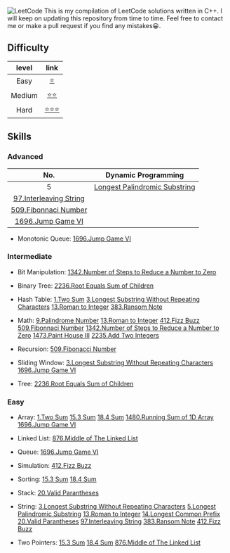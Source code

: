 ![LeetCode](https://cdn-images-1.medium.com/fit/t/1600/480/1*M91sQU9KEV1qqjExEliLUQ.jpeg "Leetcode")
This is my compilation of LeetCode solutions written in C++.
I will keep on updating this repository from time to time.
Feel free to contact me or make a pull request if you find any mistakes😀.

## Difficulty
|level | link|
|:---:|:----:|
|Easy|[⭐️][easy_link]| 
|Medium|[⭐️⭐️][medium_link]|
|Hard|[⭐️⭐️⭐️][hard_link]|


[easy_link]:https://github.com/Ryanshyu/LeetCode/blob/main/1.Easy
[medium_link]:https://github.com/Ryanshyu/LeetCode/blob/main/2.Medium
[hard_link]:https://github.com/Ryanshyu/LeetCode/blob/main/3.Hard

## Skills

### Advanced

|No.|Dynamic Programming|
|:---:|:---:|
|5|[Longest Palindromic Substring][5]|
|[97.Interleaving String][97]|
|[509.Fibonnaci Number][509]|
|[1696.Jump Game VI][1696]|

* Monotonic Queue:
[1696.Jump Game VI][1696]

### Intermediate

* Bit Manipulation:
[1342.Number of Steps to Reduce a Number to Zero][1342]

* Binary Tree:
[2236.Root Equals Sum of Children][2236]

* Hash Table:
[1.Two Sum][1] [3.Longest Substring Without Repeating Characters][3] [13.Roman to Integer][13] [383.Ransom Note][383]

* Math:
[9.Palindrome Number][9] [13.Roman to Integer][13] [412.Fizz Buzz][412] [509.Fibonnaci Number][509] [1342.Number of Steps to Reduce a Number to Zero][1342] [1473.Paint House III][1473] [2235.Add Two Integers][2235]

* Recursion:
[509.Fibonacci Number][509]

* Sliding Window:
[3.Longest Substring Without Repeating Characters][3] [1696.Jump Game VI][1696]

* Tree:
[2236.Root Equals Sum of Children][2236]

### Easy

* Array:
[1.Two Sum][1] [15.3 Sum][15] [18.4 Sum][18] [1480.Running Sum of 1D Array][1480] [1696.Jump Game VI][1696]

* Linked List:
[876.Middle of The Linked List][876]

* Queue:
[1696.Jump Game VI][1696]

* Simulation:
[412.Fizz Buzz][412]

* Sorting:
[15.3 Sum][15] [18.4 Sum][18]

* Stack:
[20.Valid Parantheses][20]

* String:
[3.Longest Substring Without Repeating Characters][3] [5.Longest Palindromic Substring][5] [13.Roman to Integer][13] [14.Longest Common Prefix][14] [20.Valid Parantheses][20] [97.Interleaving String][97] [383.Ransom Note][383] [412.Fizz Buzz][412]

* Two Pointers:
[15.3 Sum][15] [18.4 Sum][18] [876.Middle of The Linked List][876]


[1]:https://github.com/Ryanshyu/LeetCode/blob/main/1.Easy/0001.TwoSum.cpp
[3]:https://github.com/Ryanshyu/LeetCode/blob/main/2.Medium/0003.LongestSubstringWithoutRepeatingCharacters.cpp
[5]:https://github.com/Ryanshyu/LeetCode/blob/main/2.Medium/0005.LongestPalindromicSubstring.cpp
[9]:https://github.com/Ryanshyu/LeetCode/blob/main/1.Easy/0009.PalindromeNumber.cpp
[13]:https://github.com/Ryanshyu/LeetCode/blob/main/1.Easy/0013.RomanToInteger.cpp
[14]:https://github.com/Ryanshyu/LeetCode/blob/main/1.Easy/0014.LongestCommonPrefix.cpp
[15]:https://github.com/Ryanshyu/LeetCode/blob/main/2.Medium/0015.3Sum.cpp
[18]:https://github.com/Ryanshyu/LeetCode/blob/main/2.Medium/0018.4Sum.cpp
[20]:https://github.com/Ryanshyu/LeetCode/blob/main/1.Easy/0020.ValidParantheses.cpp
[97]:https://github.com/Ryanshyu/LeetCode/blob/main/2.Medium/0097.InterleavingString.cpp
[383]:https://github.com/Ryanshyu/LeetCode/blob/main/1.Easy/0383.RansomNote.cpp
[412]:https://github.com/Ryanshyu/LeetCode/blob/main/1.Easy/0412.FizzBuzz.cpp
[509]:https://github.com/Ryanshyu/LeetCode/blob/main/1.Easy/0509.FibonacciNumber.cpp
[876]:https://github.com/Ryanshyu/LeetCode/blob/main/1.Easy/0876.MiddleOfTheLinkedList.cpp
[1342]:https://github.com/Ryanshyu/LeetCode/blob/main/1.Easy/1342.NumberOfStepsToReduceANumberToZero.cpp
[1473]:https://github.com/Ryanshyu/LeetCode/blob/main/3.Hard/1473.PaintHouseIII.cpp
[1480]:https://github.com/Ryanshyu/LeetCode/blob/main/1.Easy/1480.RunningSumOf1DArray.cpp
[1696]:https://github.com/Ryanshyu/LeetCode/blob/main/2.Medium/1696.JumpGameVI.cpp
[2235]:https://github.com/Ryanshyu/LeetCode/blob/main/1.Easy/2235.AddTwoIntegers.cpp
[2236]:https://github.com/Ryanshyu/LeetCode/blob/main/1.Easy/2236.RootEqualsSumOfChildren.cpp